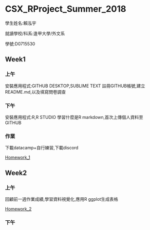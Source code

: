 # CSX_RProject_Summer_2018

學生姓名:賴泓宇

就讀學校/科系:逢甲大學/外文系

學號:D0715530

## Week1
### 上午
安裝應用程式:GITHUB DESKTOP,SUBLIME TEXT
註冊GITHUB帳號,建立README.md,以及填寫問卷調查

### 下午
安裝應用程式:R,R STUDIO
學習什麼是R markdown,首次上傳個人資料至GITHUB

### 作業
下載datacamp+自行練習,下載discord

[Homework_1](https://austinlaiaccount.github.io/2018summerrproject/week1/hw1.html)


## Week2
### 上午 
回顧前一週作業成績,學習資料視覺化,應用R ggplot生成表格

[Homework_2](https://austinlaiaccount.github.io/2018summerrproject/week2/hw2.html)

### 下午
